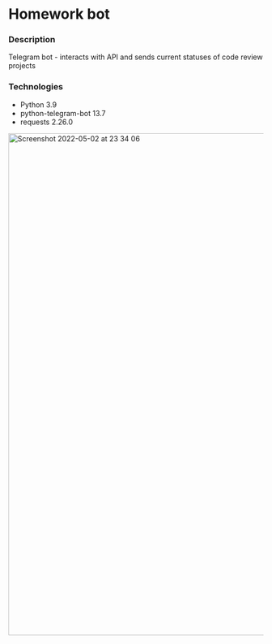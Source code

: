 # Homework bot
### Description
Telegram bot - interacts with API and sends current statuses of code review projects
### Technologies
- Python 3.9
- python-telegram-bot 13.7
- requests 2.26.0

<img width="989" alt="Screenshot 2022-05-02 at 23 34 06" src="https://user-images.githubusercontent.com/80149072/166323273-3bbe925f-3d5e-4ff5-afa9-6fbbd1addc75.png">
